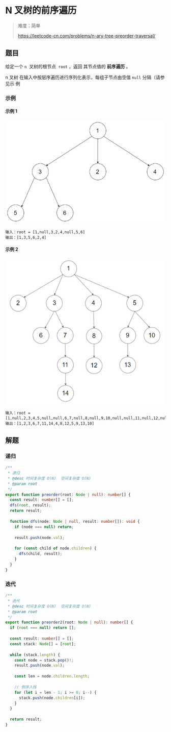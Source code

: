 # N 叉树的前序遍历

> 难度：简单
>
> <https://leetcode-cn.com/problems/n-ary-tree-preorder-traversal/>

## 题目

给定一个 `n`  叉树的根节点  `root` ，返回 其节点值的 **前序遍历** 。

n 叉树 在输入中按层序遍历进行序列化表示，每组子节点由空值 `null` 分隔（请参见示
例

### 示例

#### 示例 1

![n-ary-tree-preorder-traversal-1.png](../../assets/images/n-ary-tree-preorder-traversal-1.png)

```
输入：root = [1,null,3,2,4,null,5,6]
输出：[1,3,5,6,2,4]
```

#### 示例 2

![n-ary-tree-preorder-traversal-2.png](../../assets/images/n-ary-tree-preorder-traversal-2.png)

```
输入：root = [1,null,2,3,4,5,null,null,6,7,null,8,null,9,10,null,null,11,null,12,null,13,null,null,14]
输出：[1,2,3,6,7,11,14,4,8,12,5,9,13,10]
```

## 解题

### 递归

```typescript
/**
 * 递归
 * @desc 时间复杂度 O(N)  空间复杂度 O(N)
 * @param root
 */
export function preorder(root: Node | null): number[] {
  const result: number[] = [];
  dfs(root, result);
  return result;

  function dfs(node: Node | null, result: number[]): void {
    if (node === null) return;

    result.push(node.val);

    for (const child of node.children) {
      dfs(child, result);
    }
  }
}
```

### 迭代

```typescript
/**
 * 迭代
 * @desc 时间复杂度 O(N)  空间复杂度 O(N)
 * @param root
 */
export function preorder2(root: Node | null): number[] {
  if (root === null) return [];

  const result: number[] = [];
  const stack: Node[] = [root];

  while (stack.length) {
    const node = stack.pop()!;
    result.push(node.val);

    const len = node.children.length;

    // 倒序入栈
    for (let i = len - 1; i >= 0; i--) {
      stack.push(node.children[i]);
    }
  }

  return result;
}
```
